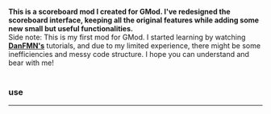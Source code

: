 **This is a scoreboard mod I created for GMod. I've redesigned the scoreboard interface, keeping all the original features while adding some new small but useful functionalities.**</br>
Side note: This is my first mod for GMod. I started learning by watching [**DanFMN's**](https://www.youtube.com/playlist?list=PLN1e9kVZIWewR9Tm48zbxdm1qiBEWYpJI) tutorials, and due to my limited experience, there might be some inefficiencies and messy code structure. I hope you can understand and bear with me!
</br>
</br>
### use
---
